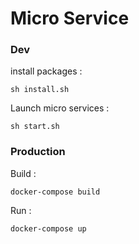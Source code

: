 # Micro Service

### Dev 
install packages : 

```
sh install.sh
```

Launch micro services : 

```
sh start.sh
```

### Production

Build :

```
docker-compose build
```

Run : 

```
docker-compose up 
```